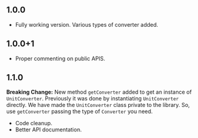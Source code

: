 ## 1.0.0

- Fully working version. Various types of converter added.

## 1.0.0+1

- Proper commenting on public APIS.

## 1.1.0

**Breaking Change:** New method `getConverter` added to get an instance of `UnitConverter`. Previously it was done by instantiating `UnitConverter` directly. We have made the `UnitConverter` class private to the library. So, use `getConverter` passing the type of `Converter` you need.

- Code cleanup.
- Better API documentation.
